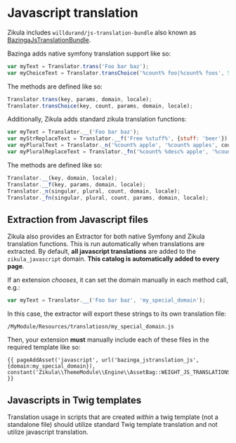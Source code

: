 # Javascript translation

Zikula includes `willdurand/js-translation-bundle` also known as [BazingaJsTranslationBundle](https://github.com/willdurand/BazingaJsTranslationBundle).

Bazinga adds native symfony translation support like so:

```js
var myText = Translator.trans('Foo bar baz');
var myChoiceText = Translator.transChoice('%count% foo|%count% foos', 5);
```

The methods are defined like so:

```js
Translator.trans(key, params, domain, locale);
Translator.transChoice(key, count, params, domain, locale);
```

Additionally, Zikula adds standard zikula translation functions:

```js
var myText = Translator.__('Foo bar baz');
var myStrReplaceText = Translator.__f('Free %stuff%', {stuff: 'beer'});
var myPluralText = Translator._n('%count% apple', '%count% apples', count);
var myPluralReplaceText = Translator._fn('%count% %desc% apple', '%count% %desc% apples', 5, {desc: 'fresh'});
```

The methods are defined like so:

```js
Translator.__(key, domain, locale);
Translator.__f(key, params, domain, locale);
Translator._n(singular, plural, count, domain, locale);
Translator._fn(singular, plural, count, params, domain, locale);
```

## Extraction from Javascript files

Zikula also provides an Extractor for both native Symfony and Zikula translation functions. This is run automatically
when translations are extracted. By default, **all javascript translations** are added to the `zikula_javascript` domain. 
**This catalog is automatically added to every page**.

If an extension _chooses_, it can set the domain manually in each method call, e.g.:

```js
var myText = Translator.__('Foo bar baz', 'my_special_domain');
```

In this case, the extractor will export these strings to its own translation file:

    /MyModule/Resources/translatiosn/my_special_domain.js

Then, your extension **must** manually include each of these files in the required template like so:

```twig
{{ pageAddAsset('javascript', url('bazinga_jstranslation_js', {domain:my_special_domain}), constant('Zikula\\ThemeModule\\Engine\\AssetBag::WEIGHT_JS_TRANSLATIONS')) }}
```

## Javascripts in Twig templates

Translation usage in scripts that are created *within* a twig template (not a standalone file) should utilize standard
Twig template translation and not utilize javascript translation.
